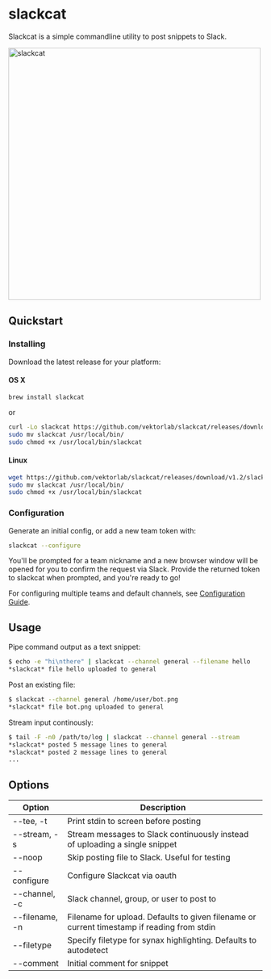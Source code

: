 # slackcat
Slackcat is a simple commandline utility to post snippets to Slack.


  <img width="500px" src="https://raw.githubusercontent.com/vektorlab/slackcat/master/demo.gif" alt="slackcat"/>


## Quickstart

### Installing
Download the latest release for your platform:

#### OS X

```brew
brew install slackcat
```
or
```bash
curl -Lo slackcat https://github.com/vektorlab/slackcat/releases/download/v1.2/slackcat-1.2-darwin-amd64
sudo mv slackcat /usr/local/bin/
sudo chmod +x /usr/local/bin/slackcat
```

#### Linux

```bash
wget https://github.com/vektorlab/slackcat/releases/download/v1.2/slackcat-1.2-linux-amd64 -O slackcat
sudo mv slackcat /usr/local/bin/
sudo chmod +x /usr/local/bin/slackcat
```

### Configuration

Generate an initial config, or add a new team token with:
```bash
slackcat --configure
```
You'll be prompted for a team nickname and a new browser window will be opened for you to confirm the request via Slack. Provide the returned token to slackcat when prompted, and you're ready to go!

For configuring multiple teams and default channels, see [Configuration Guide](https://github.com/vektorlab/slackcat/blob/master/docs/configuration-guide.md).

## Usage
Pipe command output as a text snippet:
```bash
$ echo -e "hi\nthere" | slackcat --channel general --filename hello
*slackcat* file hello uploaded to general
```

Post an existing file:
```bash
$ slackcat --channel general /home/user/bot.png
*slackcat* file bot.png uploaded to general
```

Stream input continously:
```bash
$ tail -F -n0 /path/to/log | slackcat --channel general --stream
*slackcat* posted 5 message lines to general
*slackcat* posted 2 message lines to general
...
```

## Options

Option | Description
--- | ---
--tee, -t | Print stdin to screen before posting
--stream, -s | Stream messages to Slack continuously instead of uploading a single snippet
--noop | Skip posting file to Slack. Useful for testing
--configure | Configure Slackcat via oauth
--channel, -c | Slack channel, group, or user to post to
--filename, -n | Filename for upload. Defaults to given filename or current timestamp if reading from stdin
--filetype | Specify filetype for synax highlighting. Defaults to autodetect
--comment | Initial comment for snippet
